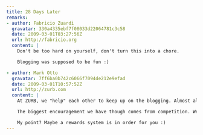 ```yaml
---
title: 28 Days Later
remarks:
- author: Fabricio Zuardi
  gravatar: 330a4335ebf7f08033d22064781c3c58
  date: 2009-03-01T03:27:56Z
  url: http://fabricio.org
  content: |
    Don't be too hard on yourself, don't turn this into a chore.

    Blogging was supposed to be fun :)

- author: Mark Otto
  gravatar: 7ff6ba0b742c6066f7094de212e9efad
  date: 2009-03-01T10:57:52Z
  url: http://zurb.com
  content: |
    At ZURB, we "help" each other to keep up on the blogging. Almost all of us blog in some capacity -- it's a nice way to keep everyone up on their written and communication skills, as well as learn from and educate others.

    The biggest encouragement we have though comes from competition. We run a little contest in the office: The ZURBlog Cup Race. It's been going strong for 8 months now. Every 3 months, we reset, as if it were another race. Points are awarded for each entry, comment, and view (on a scale). It's lots of fun :D.

    My point? Maybe a rewards system is in order for you :)
---
```

